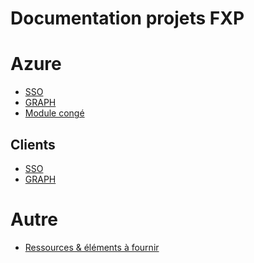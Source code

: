 # Documentation projets FXP

<h1>Azure</h1>

- [SSO](Azure/sso.md)
- [GRAPH](Azure/graph.md)
- [Module congé](Azure/module_conge.md)

<h2>Clients</h2>

- [SSO](Azure/clients/sso.md)
- [GRAPH](Azure/clients/graph.md)

<h1>Autre</h1>

- [Ressources & éléments à fournir](ressources.md)
